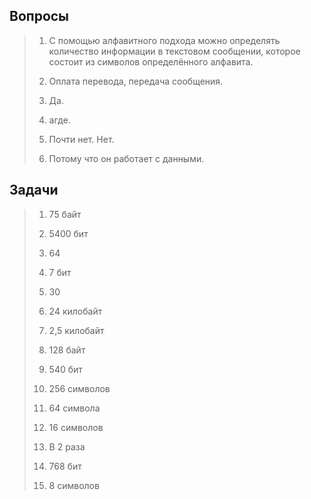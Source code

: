 ## Вопросы
>1. С помощью алфавитного подхода можно определять количество информации в текстовом сообщении, которое состоит из символов определённого алфавита.
>
> 2. Оплата перевода, передача сообщения.
>
> 3. Да.
>
> 4. агде.
>
> 5. Почти нет. Нет.
>
> 6. Потому что он работает с данными.

## Задачи
> 1. 75 байт
>
> 2. 5400 бит
>
> 3. 64
>
> 4. 7 бит
>
> 5. 30
>
> 6. 24 килобайт
>
> 7. 2,5 килобайт
>
> 8. 128 байт
>
> 9. 540 бит
>
> 10. 256 символов
>
> 11. 64 символа
>
> 12. 16 символов
>
> 13. В 2 раза
>
> 14. 768 бит
>
> 15. 8 символов
